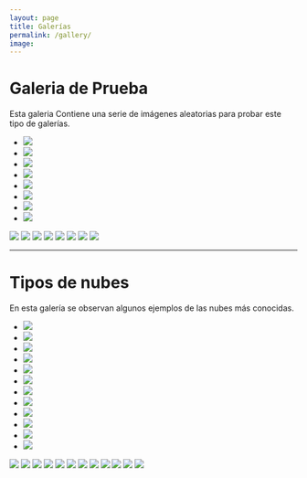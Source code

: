 ```yaml
---
layout: page
title: Galerías
permalink: /gallery/
image: 
---
```


# Galeria de Prueba

Esta galeria Contiene una serie de imágenes aleatorias para probar este tipo de galerías.

<div class="top0">
    <ul>
        <li><a href="#img_3"><img src="dscn0205c.jpg"></a></li>
        <li><a href="#img_4"><img src="iceberg.jpg"></a></li>
        <li><a href="#img_5"><img src="27ac-5.png"></a></li>
        <li><a href="#img_6"><img src="CimaNorte_TiposDeNubes.jpg"></a></li>
        <li><a href="#img_7"><img src="Biggest_hailstone.jpg"></a></li>
        <li><a href="#img_8"><img src="dscn0059-copie.jpg"></a></li>
        <li><a href="#img_9"><img src="20200813_174038.jpg"></a></li>
        <li><a href="#img_10"><img src="Mapa_distro.png"></a></li>
    </ul>

  <a href="#_3" class="lightbox trans" id="img_3"><img src="dscn0205c.jpg"></a>
  <a href="#_4" class="lightbox trans" id="img_4"><img src="iceberg.jpg"></a>
  <a href="#_5" class="lightbox trans" id="img_5"><img src="27ac-5.png"></a>
  <a href="#_6" class="lightbox trans" id="img_6"><img src="CimaNorte_TiposDeNubes.jpg"></a>
  <a href="#_7" class="lightbox trans" id="img_7"><img src="Biggest_hailstone.jpg"></a>
  <a href="#_8" class="lightbox trans" id="img_8"><img src="dscn0059-copie.jpg"></a>
  <a href="#_9" class="lightbox trans" id="img_9"><img src="20200813_174038.jpg"></a>
  <a href="#_10" class="lightbox trans" id="img_10"><img src="Mapa_distro.png"></a>
</div>

*** 

# Tipos de nubes

En esta galería se observan algunos ejemplos de las nubes más conocidas.

<div class="top0">
    <ul>
        <li><a href="#img_b1"><img src="Nubes/Cu.jpg"></a></li>
        <li><a href="#img_b2"><img src="Nubes/St.jpg"></a></li>
        <li><a href="#img_b3"><img src="Nubes/Sc.jpg"></a></li>
        <li><a href="#img_b4"><img src="Nubes/Ns-metoffice-UK.jpg"></a></li>
        <li><a href="#img_b5"><img src="Nubes/Ac.jpg"></a></li>
        <li><a href="#img_b6"><img src="Nubes/As.jpg"></a></li>
        <li><a href="#img_b7"><img src="Nubes/Ci-metoffice-UK.jpg"></a></li>
        <li><a href="#img_b8"><img src="Nubes/Cs-MeteoFrance.jpg"></a></li>
        <li><a href="#img_b9"><img src="Nubes/Cc-MeteoFrance.jpg"></a></li>
        <li><a href="#img_b10"><img src="Nubes/Cb.jpg"></a></li>
        <li><a href="#img_b11"><img src="Nubes/mammatus-meteoffice-UK.jpg"></a></li>
        <li><a href="#img_b12"><img src="Nubes/Lenticular_clouds.jpg"></a></li>
    </ul>

  <a href="#_b1" class="lightbox trans" id="img_b1"><img src="Nubes/Cu.jpg"></a>
  <a href="#_b2" class="lightbox trans" id="img_b2"><img src="Nubes/St.jpg"></a>
  <a href="#_b3" class="lightbox trans" id="img_b3"><img src="Nubes/Sc.jpg"></a>
  <a href="#_b4" class="lightbox trans" id="img_b4"><img src="Nubes/Ns-metoffice-UK.jpg"></a>
  <a href="#_b5" class="lightbox trans" id="img_b5"><img src="Nubes/Ac.jpg"></a>
  <a href="#_b6" class="lightbox trans" id="img_b6"><img src="Nubes/As.jpg"></a>
  <a href="#_b7" class="lightbox trans" id="img_b7"><img src="Nubes/Ci-metoffice-UK.jpg"></a>
  <a href="#_b8" class="lightbox trans" id="img_b8"><img src="Nubes/Cs-MeteoFrance.jpg"></a>
  <a href="#_b9" class="lightbox trans" id="img_b9"><img src="Nubes/Cc-MeteoFrance.jpg"></a>
  <a href="#_b10" class="lightbox trans" id="img_b10"><img src="Nubes/Cb.jpg"></a>
  <a href="#_b11" class="lightbox trans" id="img_b11"><img src="Nubes/mammatus-meteoffice-UK.jpg"></a>
  <a href="#_b12" class="lightbox trans" id="img_b12"><img src="Nubes/Lenticular_clouds.jpg"></a>
</div>


